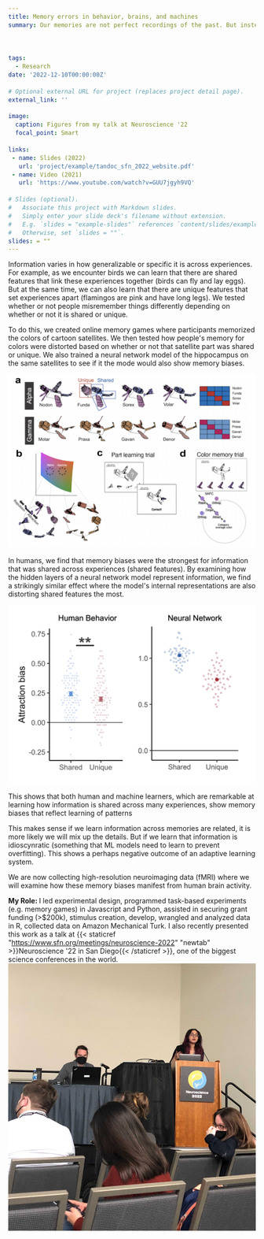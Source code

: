 ```yaml
---
title: Memory errors in behavior, brains, and machines
summary: Our memories are not perfect recordings of the past. But instead are prone to error, misinformation, and bias. As part of my PhD, I have been identifying what memories are most susceptible to such biases. By combining behavioral experiments, fMRI, and neural networks, we show that similar memory biases exist in humans and machines. We also find that these biases are not random mistakes, but are a product of an optimal learning system.



tags:
  - Research
date: '2022-12-10T00:00:00Z'

# Optional external URL for project (replaces project detail page).
external_link: ''

image:
  caption: Figures from my talk at Neuroscience '22
  focal_point: Smart

links:
 - name: Slides (2022)
   url: 'project/example/tandoc_sfn_2022_website.pdf'
 - name: Video (2021)
   url: 'https://www.youtube.com/watch?v=GUU7jgyh9VQ'

# Slides (optional).
#   Associate this project with Markdown slides.
#   Simply enter your slide deck's filename without extension.
#   E.g. `slides = "example-slides"` references `content/slides/example-slides.md`.
#   Otherwise, set `slides = ""`.
slides: = ""
---
```

Information varies in how generalizable or specific it is across experiences. For example, as we encounter birds we can learn that there are shared features that link these experiences together (birds can fly and lay eggs). But at the same time, we can also learn that there are unique features that set experiences apart (flamingos are pink and have long legs). We tested whether or not people misremember things differently depending on whether or not it is shared or unique.

To do this, we created online memory games where participants memorized the colors of cartoon satellites. We then tested how people's memory for colors were distorted based on whether or not that satellite part was shared or unique. We also trained a neural network model of the hippocampus on the same satellites to see if it the mode would also show memory biases.
 
![Memory game visualization](memorygame.png)

In humans, we find that memory biases were the strongest for information that was shared across experiences (shared features). By examining how the hidden layers of a neural network model represent information,  we find a strikingly similar effect where the model's internal representations are also distorting shared features the most.

![Main finding](finding.png)

This shows that both human and machine learners, which are remarkable at learning how information is shared across many experiences, show memory biases that reflect learning of patterns

This makes sense if we learn information across memories are related, it is more likely we will mix up the details. But if we learn that information is idioscynratic (something that ML models need to learn to prevent overfitting). This shows a perhaps negative outcome of an adaptive learning system.


We are now collecting high-resolution neuroimaging data (fMRI) where we will examine how these memory biases manifest from human brain activity. 

<strong> My Role: </strong> I led experimental design, programmed task-based experiments (e.g. memory games) in Javascript and Python, assisted in securing grant funding (>$200k), stimulus creation, develop, wrangled and analyzed data in R, collected data on Amazon Mechanical Turk. I also recently presented this work as a talk at {{< staticref "https://www.sfn.org/meetings/neuroscience-2022" "newtab" >}}Neuroscience '22 in San Diego{{< /staticref >}}, one of the biggest science conferences in the world.
![SfN 2022 Talk](sfntalk.jpg)


